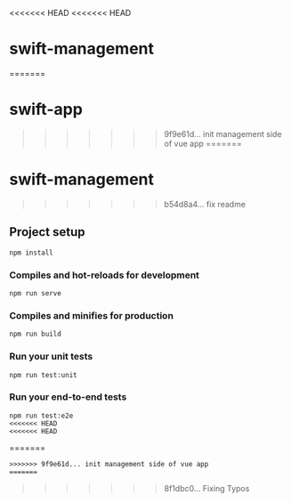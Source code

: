 <<<<<<< HEAD
<<<<<<< HEAD
# swift-management
=======
# swift-app
>>>>>>> 9f9e61d... init management side of vue app
=======
# swift-management
>>>>>>> b54d8a4... fix readme

## Project setup
```
npm install
```

### Compiles and hot-reloads for development
```
npm run serve
```

### Compiles and minifies for production
```
npm run build
```

### Run your unit tests
```
npm run test:unit
```

### Run your end-to-end tests
```
npm run test:e2e
<<<<<<< HEAD
<<<<<<< HEAD
```
=======
```
>>>>>>> 9f9e61d... init management side of vue app
=======
```
>>>>>>> 8f1dbc0... Fixing Typos
